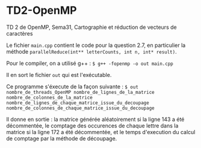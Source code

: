 # TD2-OpenMP
TD 2 de OpenMP, Sema31, Cartographie et réduction de vecteurs de caractères

Le fichier `main.cpp` contient le code pour la question 2.7, en particulier la méthode
`parallelReduce(int** letterCounts, int n, int* result)`.

Pour le compiler, on a utilisé g++ :
`$ g++ -fopenmp -o out main.cpp`

Il en sort le fichier `out` qui est l'exécutable.

Ce programme s'éxecute de la façon suivante : 
`$ out nombre_de_threads_OpenMP nombre_de_lignes_de_la_matrice nombre_de_colonnes_de_la_matrice
nombre_de_lignes_de_chaque_matrice_issue_du_decoupage nombre_de_colonnes_de_chaque_matrice_issue_du_decoupage`

Il donne en sortie : la matrice générée aléatoirement si la ligne 143 a été décommentée, le comptage des occurences de
chaque lettre dans la matrice si la ligne 172 a été décommentée, et le temps d'execution du calcul de comptage par la
méthode de découpage.